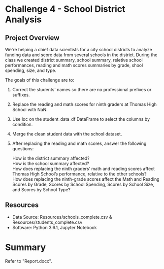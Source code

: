 # Challenge 4 - School District Analysis

## Project Overview
We're helping a chief data scientists for a city school districts to analyze funding data and score data from several schools in the district. During the class we created district summary, school summary, reletive school performances, reading and math scores summaries by grade, shool spending, size, and type.

The goals of this challenge are to:

1. Correct the students' names so there are no professional prefixes or suffixes.
2. Replace the reading and math scores for ninth graders at Thomas High School with NaN.
3. Use loc on the student_data_df DataFrame to select the columns by condition.
4. Merge the clean student data with the school dataset.
5. After replacing the reading and math scores, answer the following questions:<br/>

    How is the district summary affected?<br/>
    How is the school summary affected?<br/>
    How does replacing the ninth graders’ math and reading scores affect Thomas High School’s performance, relative to the other schools?<br/>
    How does replacing the ninth-grade scores affect the Math and Reading Scores by Grade, Scores by School Spending, Scores by School Size, and Scores by School Type?<br/>

## Resources
- Data Source: Resources/schools_complete.csv & Resources/students_complete.csv
- Software: Python 3.6.1, Jupyter Notebook

# Summary
Refer to "Report.docx".
  
